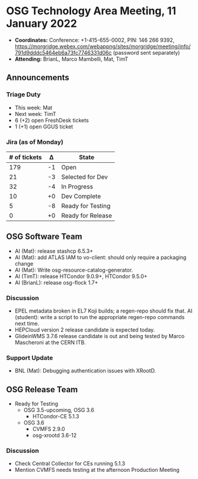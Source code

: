 # OSG Technology Area Meeting, 11 January 2022

-   **Coordinates:** Conference: +1-415-655-0002, PIN: 146 266 9392,
    <https://morgridge.webex.com/webappng/sites/morgridge/meeting/info/791d9dddc5464eb6a73fc7746331d06c> (password sent separately)
-   **Attending:** BrianL, Marco Mambelli, Mat, TimT

## Announcements

### Triage Duty

-   This week: Mat
-   Next week: TimT
-   6 (+2) open FreshDesk tickets
-   1 (+1) open GGUS ticket

### Jira (as of Monday)

| # of tickets | &Delta; | State             |
|--------------|---------|-------------------|
| 179          | -1      | Open              |
| 21           | -3      | Selected for Dev  |
| 32           | -4      | In Progress       |
| 10           | +0      | Dev Complete      |
| 5            | -8      | Ready for Testing |
| 0            | +0      | Ready for Release |

## OSG Software Team

-   AI (Mat): release stashcp 6.5.3+
-   AI (Mat): add ATLAS IAM to vo-client: should only require a packaging change
-   AI (Mat): Write osg-resource-catalog-generator.
-   AI (TimT): release HTCondor 9.0.9+, HTCondor 9.5.0+
-   AI (BrianL): release osg-flock 1.7+

### Discussion

-   EPEL metadata broken in EL7 Koji builds; a regen-repo should fix that.
    AI (student): write a script to run the appropriate regen-repo commands next time.
-   HEPCloud version 2 release candidate is expected today.
-   GlideinWMS 3.7.6 release candidate is out and being tested by Marco Mascheroni at the CERN ITB.

### Support Update

-   BNL (Mat): Debugging authentication issues with XRootD.

## OSG Release Team

-   Ready for Testing
    -   OSG 3.5-upcoming, OSG 3.6
        -   HTCondor-CE 5.1.3
    -   OSG 3.6
        -   CVMFS 2.9.0
        -   osg-xrootd 3.6-12

### Discussion

-   Check Central Collector for CEs running 5.1.3
-   Mention CVMFS needs testing at the afternoon Production Meeting
